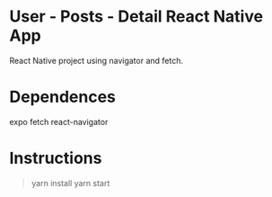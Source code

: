 # User - Posts - Detail React Native App
React Native project using navigator and fetch.

# Dependences
expo 
fetch
react-navigator

# Instructions
> yarn install
> yarn start
